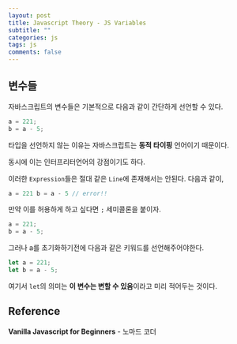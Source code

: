 ```yaml
---
layout: post
title: Javascript Theory - JS Variables
subtitle: ""
categories: js
tags: js
comments: false
---
```


## 변수들

자바스크립트의 변수들은 기본적으로 다음과 같이 간단하게 선언할 수 있다.

```js
a = 221;
b = a - 5;
```

타입을 선언하지 않는 이유는 자바스크립트는 **동적 타이핑** 언어이기 때문이다.

동시에 이는 인터프리터언어의 강점이기도 하다.

이러한 `Expression`들은 절대 같은 `Line`에 존재해서는 안된다. 다음과 같이,

```js
a = 221 b = a - 5 // error!!
```

만약 이를 허용하게 하고 싶다면 `;` 세미콜론을 붙이자.

```js
a = 221;
b = a - 5;
```

그러나 a를 초기화하기전에 다음과 같은 키워드를 선언해주어야한다.

```js
let a = 221;
let b = a - 5;
```

여기서 `let`의 의미는 **이 변수는 변할 수 있음**이라고 미리 적어두는 것이다.

## Reference

**Vanilla Javascript for Beginners** - 노마드 코더
